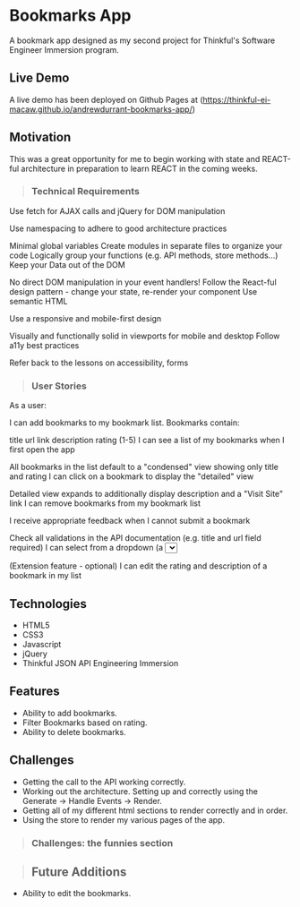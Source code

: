 # Bookmarks App
A bookmark app designed as my second project for Thinkful's Software Engineer Immersion program. 

## Live Demo

A live demo has been deployed on Github Pages at
(https://thinkful-ei-macaw.github.io/andrewdurrant-bookmarks-app/)

## Motivation

This was a great opportunity for me to begin working with state and REACT-ful architecture in preparation to learn REACT in the coming weeks. 


>### **Technical Requirements**
Use fetch for AJAX calls and jQuery for DOM manipulation

Use namespacing to adhere to good architecture practices

Minimal global variables
Create modules in separate files to organize your code
Logically group your functions (e.g. API methods, store methods...)
Keep your Data out of the DOM

No direct DOM manipulation in your event handlers!
Follow the React-ful design pattern - change your state, re-render your component
Use semantic HTML

Use a responsive and mobile-first design

Visually and functionally solid in viewports for mobile and desktop
Follow a11y best practices

Refer back to the lessons on accessibility, forms

> ### **User Stories**

As a user:

I can add bookmarks to my bookmark list. Bookmarks contain:

title
url link
description
rating (1-5)
I can see a list of my bookmarks when I first open the app

All bookmarks in the list default to a "condensed" view showing only title and rating
I can click on a bookmark to display the "detailed" view

Detailed view expands to additionally display description and a "Visit Site" link
I can remove bookmarks from my bookmark list

I receive appropriate feedback when I cannot submit a bookmark

Check all validations in the API documentation (e.g. title and url field required)
I can select from a dropdown (a <select> element) a "minimum rating" to filter the list by all bookmarks rated at or above the chosen selection

(Extension feature - optional) I can edit the rating and description of a bookmark in my list

## Technologies

* HTML5
* CSS3
* Javascript
* jQuery
* Thinkful JSON API Engineering Immersion

## Features

* Ability to add bookmarks.
* Filter Bookmarks based on rating.
* Ability to delete bookmarks.


## Challenges

* Getting the call to the API working correctly.
* Working out the architecture. Setting up and correctly using the Generate -> Handle Events -> Render.
* Getting all of my different html sections to render correctly and in order. 
* Using the store to render my various pages of the app.

> ### **Challenges: the funnies section**


> ## Future Additions
* Ability to edit the bookmarks.